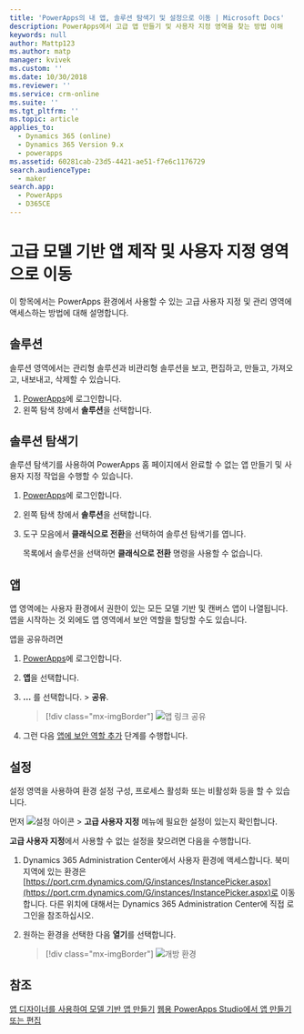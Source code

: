 ```yaml
---
title: 'PowerApps의 내 앱, 솔루션 탐색기 및 설정으로 이동 | Microsoft Docs'
description: PowerApps에서 고급 앱 만들기 및 사용자 지정 영역을 찾는 방법 이해
keywords: null
author: Mattp123
ms.author: matp
manager: kvivek
ms.custom: ''
ms.date: 10/30/2018
ms.reviewer: ''
ms.service: crm-online
ms.suite: ''
ms.tgt_pltfrm: ''
ms.topic: article
applies_to:
  - Dynamics 365 (online)
  - Dynamics 365 Version 9.x
  - powerapps
ms.assetid: 60281cab-23d5-4421-ae51-f7e6c1176729
search.audienceType:
  - maker
search.app:
  - PowerApps
  - D365CE
---
```


# <a name="navigate-to-advanced-model-driven-app-making-and-customization-areas"></a>고급 모델 기반 앱 제작 및 사용자 지정 영역으로 이동

이 항목에서는 PowerApps 환경에서 사용할 수 있는 고급 사용자 지정 및 관리 영역에 액세스하는 방법에 대해 설명합니다.

## <a name="solutions"></a>솔루션
솔루션 영역에서는 관리형 솔루션과 비관리형 솔루션을 보고, 편집하고, 만들고, 가져오고, 내보내고, 삭제할 수 있습니다. 

1.  [PowerApps](https://web.powerapps.com/?utm_source=padocs&utm_medium=linkinadoc&utm_campaign=referralsfromdoc)에 로그인합니다.
2.  왼쪽 탐색 창에서 **솔루션**을 선택합니다. 

## <a name="solution-explorer"></a>솔루션 탐색기
솔루션 탐색기를 사용하여 PowerApps 홈 페이지에서 완료할 수 없는 앱 만들기 및 사용자 지정 작업을 수행할 수 있습니다.

1.  [PowerApps](https://web.powerapps.com/?utm_source=padocs&utm_medium=linkinadoc&utm_campaign=referralsfromdoc)에 로그인합니다. 
2.  왼쪽 탐색 창에서 **솔루션**을 선택합니다.  
3.  도구 모음에서 **클래식으로 전환**을 선택하여 솔루션 탐색기를 엽니다. 

    목록에서 솔루션을 선택하면 **클래식으로 전환** 명령을 사용할 수 없습니다.

## <a name="apps"></a>앱
앱 영역에는 사용자 환경에서 권한이 있는 모든 모델 기반 및 캔버스 앱이 나열됩니다. 앱을 시작하는 것 외에도 앱 영역에서 보안 역할을 할당할 수도 있습니다. 

앱을 공유하려면
1.  [PowerApps](https://web.powerapps.com/?utm_source=padocs&utm_medium=linkinadoc&utm_campaign=referralsfromdoc)에 로그인합니다.

2.  **앱**을 선택합니다.
 
3.  **…** 를 선택합니다. > **공유**. 

    > [!div class="mx-imgBorder"] 
    > ![앱 링크 공유](media/share-link.png) 

4. 그런 다음 [앱에 보안 역할 추가](https://docs.microsoft.com/powerapps/maker/model-driven-apps/share-model-driven-app#add-security-roles-to-the-app) 단계를 수행합니다.
 
## <a name="settings"></a>설정
설정 영역을 사용하여 환경 설정 구성, 프로세스 활성화 또는 비활성화 등을 할 수 있습니다. 

먼저 ![설정 아이콘](media/powerapps-gear.png)  > **고급 사용자 지정** 메뉴에 필요한 설정이 있는지 확인합니다.

**고급 사용자 지정**에서 사용할 수 없는 설정을 찾으려면 다음을 수행합니다.  
1.  Dynamics 365 Administration Center에서 사용자 환경에 액세스합니다. 북미 지역에 있는 환경은 [https://port.crm.dynamics.com/G/instances/InstancePicker.aspx](https://port.crm.dynamics.com/G/instances/InstancePicker.aspx)로 이동합니다. 다른 위치에 대해서는 Dynamics 365 Administration Center에 직접 로그인을 참조하십시오.
2.  원하는 환경을 선택한 다음 **열기**를 선택합니다.

    > [!div class="mx-imgBorder"] 
    > ![개방 환경](media/open-environment.png)

## <a name="see-also"></a>참조
[앱 디자이너를 사용하여 모델 기반 앱 만들기](create-edit-app.md)
[웹용 PowerApps Studio에서 앱 만들기 또는 편집](../canvas-apps/create-app-browser.md)
